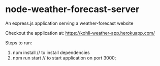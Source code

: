 # node-weather-forecast-server

An express.js application serving a weather-forecast website

Checkout the application at: https://kohli-weather-app.herokuapp.com/

Steps to run:
1. npm install // to install dependencies
2. npm run start // to start application on port 3000;
